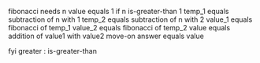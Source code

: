 fibonacci needs n
value equals 1
if n is-greater-than 1
temp_1 equals subtraction of n with 1
temp_2 equals subtraction of n with 2
value_1 equals fibonacci of temp_1
value_2 equals fibonacci of temp_2
value equals addition of value1 with value2
move-on
answer equals value

fyi greater : is-greater-than